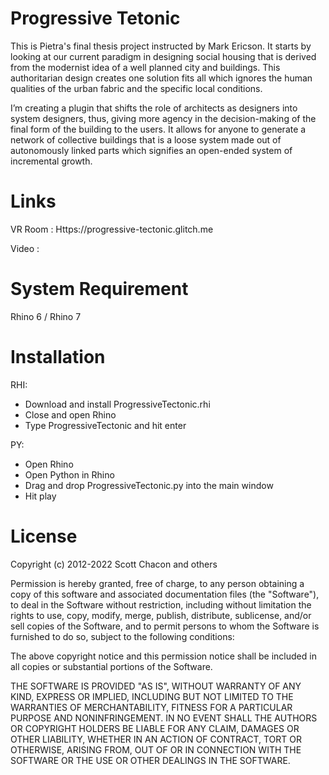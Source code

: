 # Progressive Tetonic


This is Pietra's final thesis project instructed by Mark Ericson. It starts by looking at our current paradigm in designing social housing that is derived from the modernist idea of a well planned city and buildings. This authoritarian design creates one solution fits all which ignores the human qualities of the urban fabric and the specific local conditions.

I’m creating a  plugin that shifts the role of architects as designers into system designers, thus, giving more agency in the decision-making of the final form of the building to the users. It allows for anyone to generate a network of collective buildings that is a loose system made out of autonomously linked parts which signifies an open-ended system of incremental growth. 

# Links 

VR Room : Https://progressive-tectonic.glitch.me

Video :


# System Requirement

Rhino 6 / Rhino 7

# Installation

RHI: 
- Download and install ProgressiveTectonic.rhi
- Close and open Rhino
- Type ProgressiveTectonic and hit enter

PY:
- Open Rhino
- Open Python in Rhino
- Drag and drop ProgressiveTectonic.py into the main window
- Hit play

# License

Copyright (c) 2012-2022 Scott Chacon and others

Permission is hereby granted, free of charge, to any person obtaining
a copy of this software and associated documentation files (the
"Software"), to deal in the Software without restriction, including
without limitation the rights to use, copy, modify, merge, publish,
distribute, sublicense, and/or sell copies of the Software, and to
permit persons to whom the Software is furnished to do so, subject to
the following conditions:

The above copyright notice and this permission notice shall be
included in all copies or substantial portions of the Software.

THE SOFTWARE IS PROVIDED "AS IS", WITHOUT WARRANTY OF ANY KIND,
EXPRESS OR IMPLIED, INCLUDING BUT NOT LIMITED TO THE WARRANTIES OF
MERCHANTABILITY, FITNESS FOR A PARTICULAR PURPOSE AND
NONINFRINGEMENT. IN NO EVENT SHALL THE AUTHORS OR COPYRIGHT HOLDERS BE
LIABLE FOR ANY CLAIM, DAMAGES OR OTHER LIABILITY, WHETHER IN AN ACTION
OF CONTRACT, TORT OR OTHERWISE, ARISING FROM, OUT OF OR IN CONNECTION
WITH THE SOFTWARE OR THE USE OR OTHER DEALINGS IN THE SOFTWARE.
